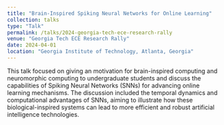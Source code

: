 ```yaml
---
title: "Brain-Inspired Spiking Neural Networks for Online Learning"
collection: talks
type: "Talk"
permalink: /talks/2024-georgia-tech-ece-research-rally
venue: "Georgia Tech ECE Research Rally"
date: 2024-04-01
location: "Georgia Institute of Technology, Atlanta, Georgia"
---
```


This talk focused on giving an motivation for brain-inspired computing and neuromorphic computing to undergraduate students and discuss the capabilities of Spiking Neural Networks (SNNs) for advancing online learning mechanisms. The discussion included the temporal dynamics and computational advantages of SNNs, aiming to illustrate how these biological-inspired systems can lead to more efficient and robust artificial intelligence technologies.
